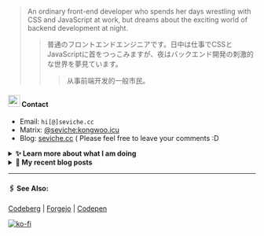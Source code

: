 
> An ordinary front-end developer who spends her days wrestling with CSS and JavaScript at work, but dreams about the exciting world of backend development at night.
>> 	普通のフロントエンドエンジニアです。日中は仕事でCSSとJavaScriptに首をつっこみますが、夜はバックエンド開発の刺激的な世界を夢見ています。
>>>	从事前端开发的一般市民。

####  <img src="https://cdn.discordapp.com/emojis/491270848032800768.png?size=128" style="width:24px;"> Contact  

- Email: `hi[@]seviche.cc`
- Matrix: [@seviche:kongwoo.icu](https://matrix.to/#/@seviche:kongwoo.icu)
- Blog: [seviche.cc](https://seviche.cc) 
  ( Please feel free to leave your comments :D 


<details>
  <summary><b> ✨ Learn more about what I am doing</b>
  </summary>


  
#### 👷 What I'm currently working on

- [Sevichecc/Urara-Blog](https://github.com/Sevichecc/Urara-Blog) - Repo for my blog (1 month ago)
- [nuxt/ui](https://github.com/nuxt/ui) - Fully styled and customizable components for Nuxt. (1 month ago)
- [Sevichecc/Seigwai](https://github.com/Sevichecc/Seigwai) -  (1 month ago)
- [Sevichecc/devSite](https://github.com/Sevichecc/devSite) -  (1 month ago)
- [raycast/extensions](https://github.com/raycast/extensions) - Everything you need to extend Raycast. (2 months ago)
  <br>
#### 🌱 My latest projects

- [Sevichecc/devSite](https://github.com/Sevichecc/devSite) - 
- [Sevichecc/raycast-anki-extension](https://github.com/Sevichecc/raycast-anki-extension) - 
- [Sevichecc/Lisp-interpreter-in-TS](https://github.com/Sevichecc/Lisp-interpreter-in-TS) - 
- [Sevichecc/miniflux-injector](https://github.com/Sevichecc/miniflux-injector) - Injects Miniflux search results into search engine pages such as  Google, DuckDuckGo, SearXNG and Brave Search.
- [Sevichecc/M-OAuth](https://github.com/Sevichecc/M-OAuth) - Access token generator for Akkoma, Pleroma, Mastodon APIs.
  

#### 🔨 My recent Pull Requests


- [feat(Form): add valibot supprt](https://github.com/nuxt/ui/pull/615) on [nuxt/ui](https://github.com/nuxt/ui) (1 month ago)
- [Update neodb extension](https://github.com/raycast/extensions/pull/7826) on [raycast/extensions](https://github.com/raycast/extensions) (2 months ago)
- [Fix category of currency-florin.svg](https://github.com/tabler/tabler-icons/pull/761) on [tabler/tabler-icons](https://github.com/tabler/tabler-icons) (2 months ago)
- [[zh-cn] fix typo](https://github.com/mdn/translated-content/pull/14618) on [mdn/translated-content](https://github.com/mdn/translated-content) (2 months ago)
- [Add forgejo](https://github.com/Ileriayo/markdown-badges/pull/584) on [Ileriayo/markdown-badges](https://github.com/Ileriayo/markdown-badges) (3 months ago)


#### 🔭 Latest releases I've contributed to


- [tabler/tabler-icons](https://github.com/tabler/tabler-icons) ([v2.39.0](https://github.com/tabler/tabler-icons/releases/tag/v2.39.0), 5 days ago) - A set of over 4700 free MIT-licensed high-quality SVG icons for you to use in your web projects.
- [simple-icons/simple-icons](https://github.com/simple-icons/simple-icons) ([9.17.0](https://github.com/simple-icons/simple-icons/releases/tag/9.17.0), 1 week ago) - SVG icons for popular brands
- [nuxt/ui](https://github.com/nuxt/ui) ([v2.9.0](https://github.com/nuxt/ui/releases/tag/v2.9.0), 1 week ago) - Fully styled and customizable components for Nuxt.
- [nuxt-themes/alpine](https://github.com/nuxt-themes/alpine) ([v1.6.4](https://github.com/nuxt-themes/alpine/releases/tag/v1.6.4), 1 week ago) - The minimalist blog theme, powered by Nuxt &amp; Markdown.
- [Fivefold/linkding-injector](https://github.com/Fivefold/linkding-injector) ([v1.3.3](https://github.com/Fivefold/linkding-injector/releases/tag/v1.3.3), 2 weeks ago) - Injects search results from the linkding bookmark service into search pages like google and duckduckgo
  
#### 📓 Gists I wrote
  

- [nord light theme for Rime](https://gist.github.com/ae49279fbc12b633697e05fd832559e9) (6 months ago)
- [](https://gist.github.com/8bb1c560d5ac7bf3d73176a6e059e7fb) (8 months ago)
- [rss&#43; &amp; miniflux](https://gist.github.com/f5608c4ad52e71d98f6fcf74110369df) (1 year ago)
- [fork from https://github.com/ronilaukkarinen/miniflux-theme-midnight/blob/master/style.css](https://gist.github.com/dd534c114a23bb410baeab3287f134e8) (2 years ago)
- [](https://gist.github.com/6fe4eeed295c832111fd7fbedc58cc05) (2 years ago)
</details>


<details>
  <summary><b> 📜 My recent blog posts</b></summary>
  <br/>


- [远程工作相关链接](https://seviche.cc/2023-10-02-remote-work) (1 week ago)
- [Akkoma / Pleroma 的媒体相关配置](https://seviche.cc/2023-09-10-akkoma-media) (1 month ago)
- [Python 初学笔记](https://seviche.cc/2023-09-04-python) (1 month ago)
- [我在看什么 · 5-8月](https://seviche.cc/2023-08-27-reading2) (1 month ago)
- [计算机图形学初体验——CS291](https://seviche.cc/2023-05-18-cs291) (5 months ago)
</details>


---

####  🖇️ See Also:
[Codeberg](https://codeberg.org/Sevichecc) | [Forgejo](https://git.kongwoo.icu/seviche) | [Codepen](https://codepen.io/sevichee)

[![ko-fi](https://ko-fi.com/img/githubbutton_sm.svg)](https://ko-fi.com/R6R8LXC9O)
